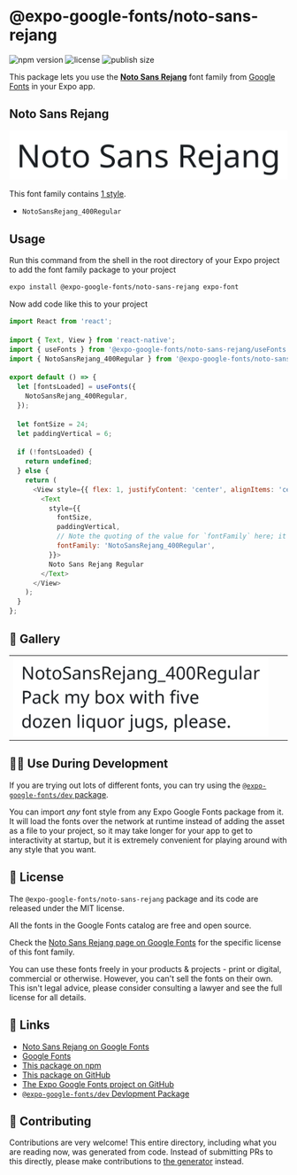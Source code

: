 # @expo-google-fonts/noto-sans-rejang

![npm version](https://flat.badgen.net/npm/v/@expo-google-fonts/noto-sans-rejang)
![license](https://flat.badgen.net/github/license/expo/google-fonts)
![publish size](https://flat.badgen.net/packagephobia/install/@expo-google-fonts/noto-sans-rejang)

This package lets you use the [**Noto Sans Rejang**](https://fonts.google.com/specimen/Noto+Sans+Rejang) font family from [Google Fonts](https://fonts.google.com/) in your Expo app.

## Noto Sans Rejang

![Noto Sans Rejang](./font-family.png)

This font family contains [1 style](#-gallery).

- `NotoSansRejang_400Regular`

## Usage

Run this command from the shell in the root directory of your Expo project to add the font family package to your project
```sh
expo install @expo-google-fonts/noto-sans-rejang expo-font
```

Now add code like this to your project
```js
import React from 'react';

import { Text, View } from 'react-native';
import { useFonts } from '@expo-google-fonts/noto-sans-rejang/useFonts';
import { NotoSansRejang_400Regular } from '@expo-google-fonts/noto-sans-rejang/400Regular';

export default () => {
  let [fontsLoaded] = useFonts({
    NotoSansRejang_400Regular,
  });

  let fontSize = 24;
  let paddingVertical = 6;

  if (!fontsLoaded) {
    return undefined;
  } else {
    return (
      <View style={{ flex: 1, justifyContent: 'center', alignItems: 'center' }}>
        <Text
          style={{
            fontSize,
            paddingVertical,
            // Note the quoting of the value for `fontFamily` here; it expects a string!
            fontFamily: 'NotoSansRejang_400Regular',
          }}>
          Noto Sans Rejang Regular
        </Text>
      </View>
    );
  }
};

```

## 🔡 Gallery


||||
|-|-|-|
|![NotoSansRejang_400Regular](.//400Regular/NotoSansRejang_400Regular.ttf.png)||||


## 👩‍💻 Use During Development

If you are trying out lots of different fonts, you can try using the [`@expo-google-fonts/dev` package](https://github.com/expo/google-fonts/tree/master/font-packages/dev#readme).

You can import *any* font style from any Expo Google Fonts package from it. It will load the fonts
over the network at runtime instead of adding the asset as a file to your project, so it may take longer
for your app to get to interactivity at startup, but it is extremely convenient
for playing around with any style that you want.

## 📖 License

The `@expo-google-fonts/noto-sans-rejang` package and its code are released under the MIT license.

All the fonts in the Google Fonts catalog are free and open source.

Check the [Noto Sans Rejang page on Google Fonts](https://fonts.google.com/specimen/Noto+Sans+Rejang) for the specific license of this font family.

You can use these fonts freely in your products & projects - print or digital, commercial or otherwise. However, you can't sell the fonts on their own. This isn't legal advice, please consider consulting a lawyer and see the full license for all details.

## 🔗 Links

- [Noto Sans Rejang on Google Fonts](https://fonts.google.com/specimen/Noto+Sans+Rejang)
- [Google Fonts](https://fonts.google.com/)
- [This package on npm](https://www.npmjs.com/package/@expo-google-fonts/noto-sans-rejang)
- [This package on GitHub](https://github.com/expo/google-fonts/tree/master/font-packages/noto-sans-rejang)
- [The Expo Google Fonts project on GitHub](https://github.com/expo/google-fonts)
- [`@expo-google-fonts/dev` Devlopment Package](https://github.com/expo/google-fonts/tree/master/font-packages/dev)

## 🤝 Contributing

Contributions are very welcome! This entire directory, including what you are reading now, was generated from code. Instead of submitting PRs to this directly, please make contributions to [the generator](https://github.com/expo/google-fonts/tree/master/packages/generator) instead.
